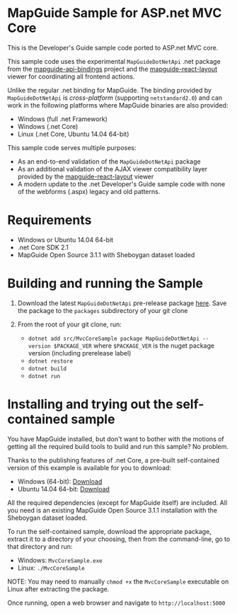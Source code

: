 # MapGuide Sample for ASP.net MVC Core

This is the Developer's Guide sample code ported to ASP.net MVC core.

This sample code uses the experimental `MapGuideDotNetApi` .net package from the [mapguide-api-bindings](https://github.com/jumpinjackie/mapguide-api-bindings) project and the [mapguide-react-layout](https://github.com/jumpinjackie/mapguide-react-layout) viewer for coordinating all frontend actions.

Unlike the regular .net binding for MapGuide. The binding provided by `MapGuideDotNetApi` is *cross-platform* (supporting `netstandard2.0`) and can work in the following platforms where MapGuide binaries are also provided:

 * Windows (full .net Framework)
 * Windows (.net Core)
 * Linux (.net Core, Ubuntu 14.04 64-bit)

This sample code serves multiple purposes:

 * As an end-to-end validation of the `MapGuideDotNetApi` package
 * As an additional validation of the AJAX viewer compatibility layer provided by the [mapguide-react-layout](https://github.com/jumpinjackie/mapguide-react-layout) viewer
 * A modern update to the .net Developer's Guide sample code with none of the webforms (.aspx) legacy and old patterns.

# Requirements

* Windows or Ubuntu 14.04 64-bit
* .net Core SDK 2.1
* MapGuide Open Source 3.1.1 with Sheboygan dataset loaded

# Building and running the Sample

1. Download the latest `MapGuideDotNetApi` pre-release package [here](https://github.com/jumpinjackie/mapguide-api-bindings/releases). Save the package to the `packages` subdirectory of your git clone

2. From the root of your git clone, run:
    * `dotnet add src/MvcCoreSample package MapGuideDotNetApi --version $PACKAGE_VER` where `$PACKAGE_VER` is the nuget package version (including prerelease label)
    * `dotnet restore`
    * `dotnet build`
    * `dotnet run`

# Installing and trying out the self-contained sample

You have MapGuide installed, but don't want to bother with the motions of getting all the required build tools to build and run this sample? No problem.

Thanks to the publishing features of .net Core, a pre-built self-contained version of this example is available for you to download:

 * Windows (64-bit): [Download](https://github.com/jumpinjackie/mapguide-mvc-core-sample/releases/download/v0.1/MapGuide_MvcCoreSample_Windows_x64.zip)
 * Ubuntu 14.04 64-bit: [Download](https://github.com/jumpinjackie/mapguide-mvc-core-sample/releases/download/v0.1/MapGuide_MvcCoreSample_Ubuntu14_x64.zip)

All the required dependencies (except for MapGuide itself) are included. All you need is an existing MapGuide Open Source 3.1.1 installation with the Sheboygan dataset loaded.

To run the self-contained sample, download the appropriate package, extract it to a directory of your choosing, then from the command-line, go to that directory and run:

 * Windows: `MvcCoreSample.exe`
 * Linux: `./MvcCoreSample`

NOTE: You may need to manually `chmod +x` the `MvcCoreSample` executable on Linux after extracting the package.

Once running, open a web browser and navigate to `http://localhost:5000`